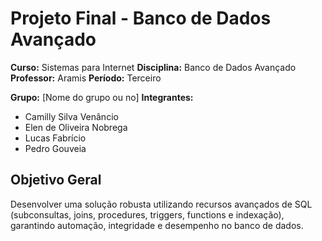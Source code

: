 # Projeto Final - Banco de Dados Avançado
**Curso:** Sistemas para Internet
**Disciplina:** Banco de Dados Avançado
**Professor:** Aramis
**Período:** Terceiro

**Grupo:** [Nome do grupo ou no]
**Integrantes:**
- Camilly Silva Venâncio
- Elen de Oliveira Nobrega 
- Lucas Fabrício 
- Pedro Gouveia 

## Objetivo Geral
Desenvolver uma solução robusta utilizando recursos avançados de SQL
(subconsultas, joins, procedures, triggers, functions e indexação), garantindo
automação, integridade e desempenho no banco de dados.